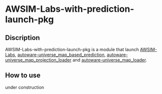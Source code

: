 # AWSIM-Labs-with-prediction-launch-pkg

## Discription
AWSIM-Labs-with-prediction-launch-pkg is a module that launch [AWSIM-Labs](https://github.com/autowarefoundation/AWSIM-Labs),  [autoware-universe_map_based_prediction](https://github.com/autowarefoundation/autoware.universe/tree/main/perception/autoware_map_based_prediction),  [autoware-universe_map_projection_loader](https://github.com/autowarefoundation/autoware.universe/tree/main/map/autoware_map_projection_loader) and [autoware-universe_map_loader](https://github.com/autowarefoundation/autoware.universe/tree/main/map/autoware_map_loader). 

## How to use
under construction
